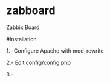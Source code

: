 # zabboard
Zabbix Board

#Installation

1.- Configure Apache with mod_rewrite

2.- Edit config/config.php

3.- 
